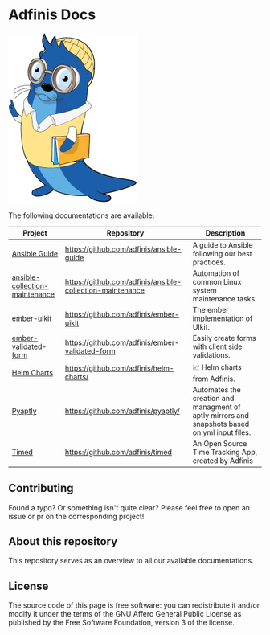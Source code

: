 # Adfinis Docs

![Lunkwill as a teacher](docs/images/lunkwill_erweiterungen_def_Lehrer.png)

The following documentations are available:

| Project | Repository | Description |
| ------- | ---------- | ----------- |
| [Ansible Guide](https://docs.adfinis.com/ansible-guide/) | https://github.com/adfinis/ansible-guide |  A guide to Ansible following our best practices. |
| [ansible-collection-maintenance](https://galaxy.ansible.com/ui/repo/published/adfinis/maintenance/) | https://github.com/adfinis/ansible-collection-maintenance |  Automation of common Linux system maintenance tasks. |
| [ember-uikit](https://docs.adfinis.com/ember-uikit/) | https://github.com/adfinis/ember-uikit |  The ember implementation of UIkit. |
| [ember-validated-form](https://docs.adfinis.com/ember-validated-form/) | https://github.com/adfinis/ember-validated-form |  Easily create forms with client side validations. |
| [Helm Charts](https://charts.adfinis.com/) | https://github.com/adfinis/helm-charts/ |  📈 Helm charts from Adfinis. |
| [Pyaptly](https://docs.adfinis.com/pyaptly/) | https://github.com/adfinis/pyaptly/ | Automates the creation and managment of aptly mirrors and snapshots based on yml input files. |
| [Timed](https://timed.dev) | https://github.com/adfinis/timed | An Open Source Time Tracking App, created by Adfinis |

## Contributing

Found a typo? Or something isn't quite clear? Please feel free to open an issue or pr on the corresponding project!

## About this repository

This repository serves as an overview to all our available documentations.

## License

The source code of this page is free software: you can redistribute it and/or modify it under the terms of the GNU Affero General Public License as published by the Free Software Foundation, version 3 of the license.  
